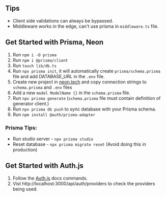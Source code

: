 ## Tips

- Client side validations can always be bypassed.
- Middleware works in the edge, can't use prisma in `middleware.ts` file.

## Get Started with Prisma, Neon

1. Run `npm i -D prisma`
2. Run `npm i @prisma/client`
3. Run `touch lib/db.ts`
4. Run `npx prisma init`, it will automatically create `prisma/schema.prisma` file and add DATABASE_URL in the `.env` file.
5. Create new project in [neon.tech](https://console.neon.tech/app/projects) and copy connection strings to `schema.prisma` and `.env` files
6. Add a new `model ModelName {}` in the `schema.prisma` file.
7. Run `npx prisma generate` (`schema.prisma` file must contain definition of generator client.)
8. Run `npx prisma db push` to sync database with your Prisma schema.
9. Run `npm install @auth/prisma-adapter`

### Prisma Tips:

- Run studio server - `npx prisma studio`
- Reset database - `npx prisma migrate reset` (Avoid doing this in production)

## Get Started with Auth.js

1. Follow the [Auth.js](https://authjs.dev/getting-started/installation) docs commands.
2. Vist http://localhost:3000/api/auth/providers to check the providers being used.
